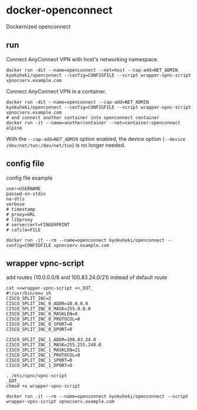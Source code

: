 # docker-openconnect
Dockernized openconnect 

## run

Connect AnyConnect VPN with host's networking namespace.

```shell
docker run -dit --name=openconnect --net=host --cap-add=NET_ADMIN kyokuheki/openconnect --config=CONFIGFILE --script wrapper-vpnc-script vpnocserv.example.com
```

Connect AnyConnect VPN in a container.

```shell
docker run -dit --name=openconnect --cap-add=NET_ADMIN kyokuheki/openconnect --config=CONFIGFILE --script wrapper-vpnc-script vpnocserv.example.com
# and connect another container into openconnect container
docker run -it --name=anothercontainer --net=container:openconnect alpine
```

With the `--cap-add=NET_ADMIN` option enabled, the device option (`--device /dev/net/tun:/dev/net/tun`) is no longer needed.

## config file

config file example

```
user=USERNAME
passwd-on-stdin
no-dtls
verbose
# timestamp
# proxy=URL
# libproxy
# servercert=FINGERPRINT
# cafile=FILE
```

```shell
docker run -it --rm --name=openconnect kyokuheki/openconnect --config=CONFIGFILE vpnocserv.example.com 
```

## wrapper vpnc-script

add routes (10.0.0.0/8 and 100.83.24.0/21) instead of default route

```shell
cat >>wrapper-vpnc-script <<_EOT_
#!/usr/bin/env sh
CISCO_SPLIT_INC=2
CISCO_SPLIT_INC_0_ADDR=10.0.0.0
CISCO_SPLIT_INC_0_MASK=255.0.0.0
CISCO_SPLIT_INC_0_MASKLEN=8
CISCO_SPLIT_INC_0_PROTOCOL=0
CISCO_SPLIT_INC_0_SPORT=0
CISCO_SPLIT_INC_0_DPORT=0

CISCO_SPLIT_INC_1_ADDR=100.83.24.0
CISCO_SPLIT_INC_1_MASK=255.255.248.0
CISCO_SPLIT_INC_1_MASKLEN=21
CISCO_SPLIT_INC_1_PROTOCOL=0
CISCO_SPLIT_INC_1_SPORT=0
CISCO_SPLIT_INC_1_DPORT=0

. /etc/vpnc/vpnc-script
_EOT_
chmod +x wrapper-vpnc-script

docker run -it --rm --name=openconnect kyokuheki/openconnect --script wrapper-vpnc-script vpnocserv.example.com 
```
